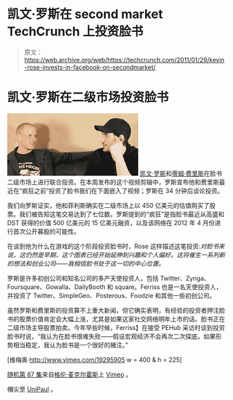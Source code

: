 # 凯文·罗斯在 second market TechCrunch 上投资脸书

> 原文：<https://web.archive.org/web/https://techcrunch.com/2011/01/29/kevin-rose-invests-in-facebook-on-secondmarket/>

# 凯文·罗斯在二级市场投资脸书

![](img/62d93ab5ccfcf8f4092b0614cfcbf5e9.png) [凯文·罗斯](https://web.archive.org/web/20221024042433/http://www.crunchbase.com/person/kevin-rose)和[蒂姆·费里斯](https://web.archive.org/web/20221024042433/http://www.crunchbase.com/person/tim-ferriss)在脸书二级市场上进行联合投资。在本周发布的这个视频剪辑中，罗斯宣布他和费里斯最近在“疯狂之前”投资了脸书我们在下面嵌入了视频；罗斯在 34 分钟后谈论投资。

我们向罗斯证实，他和菲利斯确实在二级市场上以 450 亿美元的估值购买了股票。我们被告知这笔交易达到了七位数。罗斯提到的“疯狂”是指脸书最近从高盛和 DST 获得的价值 500 亿美元的 15 亿美元融资，以及该网络在 2012 年 4 月份进行首次公开募股的可能性。

在谈到他为什么在游戏的这个阶段投资脸书时，Rose 这样描述这笔投资:*对脸书来说，这仍然是早期，这个图表已经开始延伸到兴趣和个人偏好。这将催生一系列新的想法和创业公司——我相信脸书处于这一切的中心位置。*

罗斯是许多初创公司和知名公司的多产天使投资人，包括 Twitter、Zynga、Foursquare、Gowalla、DailyBooth 和 square。Ferriss 也是一名天使投资人，并投资了 Twitter、SimpleGeo、Posterous、Foodzie 和其他一些初创公司。

虽然罗斯和费里斯的投资算不上重大新闻，但它确实表明，有经验的投资者押注脸书的股票价值肯定会大幅上涨，尤其是如果这家社交网络明年上市的话。脸书正在二级市场主导股票拍卖。今年早些时候，Ferriss】在接受 PEHub 采访时谈到投资脸书时说，“我认为在脸书很难失败——假设宏观经济不会再次二次探底。如果形势相当稳定，我认为脸书是一个很好的赌注。”

[维梅奥·http://www.vimeo.com/19295905 w = 400 & h = 225]

[随机第 87 集](https://web.archive.org/web/20221024042433/http://vimeo.com/19295905)来自[格伦·麦克尔霍斯](https://web.archive.org/web/20221024042433/http://vimeo.com/dirtsalad)上 [Vimeo](https://web.archive.org/web/20221024042433/http://vimeo.com/) 。

帽尖至 [UniPaul](https://web.archive.org/web/20221024042433/http://twitter.com/UniPaul) 。